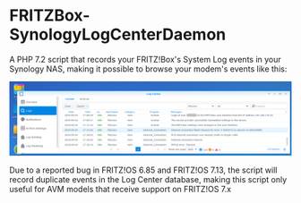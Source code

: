 # FRITZBox-SynologyLogCenterDaemon
A PHP 7.2 script that records your FRITZ!Box's System Log events in your Synology NAS, making it possible to browse your modem's events like this:

![](https://github.com/biocoder-frodo/FRITZBox-SynologyLogCenterDaemon/raw/master/wiki-images/fritz-log-center.png)

Due to a reported bug in FRITZ!OS 6.85 and FRITZ!OS 7.13, the script will record duplicate events in the Log Center database, making this script only useful for AVM models that receive support on FRITZ!OS 7.x
